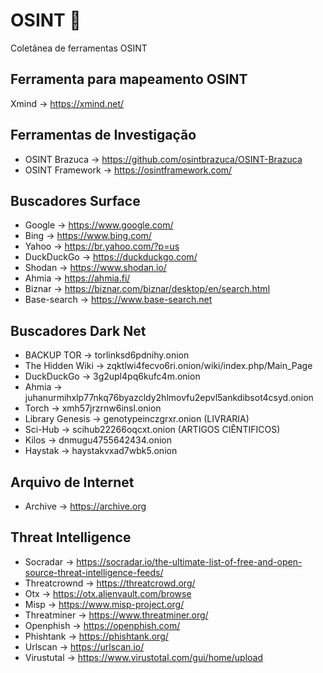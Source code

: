 # OSINT 🔎
Coletânea de ferramentas OSINT

## Ferramenta para mapeamento OSINT
  Xmind -> https://xmind.net/
 
## Ferramentas de Investigação
* OSINT Brazuca -> https://github.com/osintbrazuca/OSINT-Brazuca
* OSINT Framework -> https://osintframework.com/

## Buscadores Surface
* Google -> https://www.google.com/
* Bing -> https://www.bing.com/
* Yahoo -> https://br.yahoo.com/?p=us
* DuckDuckGo -> https://duckduckgo.com/
* Shodan -> https://www.shodan.io/
* Ahmia -> https://ahmia.fi/
* Biznar -> https://biznar.com/biznar/desktop/en/search.html
* Base-search -> https://www.base-search.net

## Buscadores Dark Net
* BACKUP TOR -> torlinksd6pdnihy.onion
* The Hidden Wiki -> zqktlwi4fecvo6ri.onion/wiki/index.php/Main_Page
* DuckDuckGo -> 3g2upl4pq6kufc4m.onion
* Ahmia -> juhanurmihxlp77nkq76byazcldy2hlmovfu2epvl5ankdibsot4csyd.onion
* Torch -> xmh57jrzrnw6insl.onion
* Library Genesis -> genotypeinczgrxr.onion (LIVRARIA)
* Sci-Hub -> scihub22266oqcxt.onion (ARTIGOS CIÊNTIFICOS)
* Kilos -> dnmugu4755642434.onion
* Haystak -> haystakvxad7wbk5.onion

## Arquivo de Internet
* Archive -> https://archive.org

## Threat Intelligence
* Socradar -> https://socradar.io/the-ultimate-list-of-free-and-open-source-threat-intelligence-feeds/
* Threatcrownd -> https://threatcrowd.org/
* Otx -> https://otx.alienvault.com/browse
* Misp -> https://www.misp-project.org/
* Threatminer -> https://www.threatminer.org/ 
* Openphish -> https://openphish.com/ 
* Phishtank -> https://phishtank.org/
* Urlscan -> https://urlscan.io/
* Virustutal -> https://www.virustotal.com/gui/home/upload
